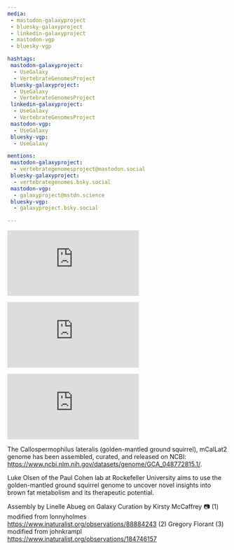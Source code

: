```yaml
---
media:
 - mastodon-galaxyproject
 - bluesky-galaxyproject
 - linkedin-galaxyproject
 - mastodon-vgp
 - bluesky-vgp

hashtags:
 mastodon-galaxyproject:
  - UseGalaxy
  - VertebrateGenomesProject
 bluesky-galaxyproject:
  - UseGalaxy
  - VertebrateGenomesProject
 linkedin-galaxyproject:
  - UseGalaxy
  - VertebrateGenomesProject
 mastodon-vgp:
  - UseGalaxy
 bluesky-vgp:
  - UseGalaxy

mentions:
 mastodon-galaxyproject:
  - vertebrategenomesproject@mastodon.social
 bluesky-galaxyproject:
  - vertebrategenomes.bsky.social
 mastodon-vgp:
  - galaxyproject@mstdn.science
 bluesky-vgp:
  - galaxyproject.bsky.social

---
```

![Callospermophilus lateralis: Mammals have an incredible ability to regulate their body temperature, allowing them to thrive in extreme climates. The Golden-mantled ground squirrel is a perfect example, dropping its body temperature from 37 degrees Celsius to near 4 degrees Celsius during hiberation!](https://genomeark.s3.amazonaws.com/index.html?prefix=species/Callospermophilus_lateralis/mCalLat2/img/mCalLat2_1.png)

![To survive these extreme temperature changes, these squirrels rely on brown fat, a special type of adipose tissue that gerenates heat without shivering, acting as a natural heater to keep them warm.](https://genomeark.s3.amazonaws.com/index.html?prefix=species/Callospermophilus_lateralis/mCalLat2/img/mCalLat2_2.png)

![Scientists are now discovering that brown fat is linked to cardiometabolic health in humans! By studying hibernators, we may unlock new insights into metabolism and potential therapies for human health.](https://genomeark.s3.amazonaws.com/index.html?prefix=species/Callospermophilus_lateralis/mCalLat2/img/mCalLat2_3.png)

The Callospermophilus lateralis (golden-mantled ground squirrel), mCalLat2 genome has been assembled, curated, and released on NCBI: https://www.ncbi.nlm.nih.gov/datasets/genome/GCA_048772815.1/. 


Luke Olsen of the Paul Cohen lab at Rockefeller University aims to use the golden-mantled ground squirrel genome to uncover novel insights into brown fat metabolism and its therapeutic potential.


Assembly by Linelle Abueg on Galaxy
Curation by Kirsty McCaffrey
📷 
(1) modified from lonnyholmes https://www.inaturalist.org/observations/88884243
(2) Gregory Florant
(3) modified from johnkrampl https://www.inaturalist.org/observations/184746157